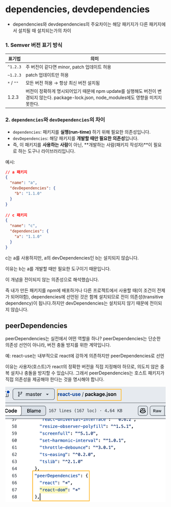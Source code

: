 # dependencies, devdependencies

- dependencies와 devdependencies의 주요차이는 해당 패키지가 다른 패키지에서 설치될 때 설치되는가의 차이

### 1. Semver 버전 표기 방식

| 표기법     | 의미                                                                                                                                        |
| ---------- | ------------------------------------------------------------------------------------------------------------------------------------------- |
| `^1.2.3`   | 주 버전이 같다면 minor, patch 업데이트 허용                                                                                                 |
| `~1.2.3`   | patch 업데이트만 허용                                                                                                                       |
| `*` / `""` | 모든 버전 허용 → 항상 최신 버전 설치됨                                                                                                      |
| 1.2.3      | 버전이 정확하게 명시되어있기 때문에 npm update를 실행해도 버전이 변경되지 않는다. package-lock.json, node_modules에도 영향을 미치지 못한다. |

### 2. `dependencies`와 `devDependencies`의 차이

- `dependencies`: 패키지를 **실행(run-time)** 하기 위해 필요한 의존성입니다.
- `devDependencies`: 해당 패키지를 **개발할 때만 필요한 의존성**입니다.
- 즉, 이 패키지를 **사용하는 사람**이 아닌, **개발하는 사람(패키지 작성자)**이 필요로 하는 도구나 라이브러리입니다.

예시:

```json
// a 패키지
{
  "name": "a",
  "devDependencies": {
    "b": "1.1.0"
  }
}

// c 패키지
{
  "name": "c",
  "dependencies": {
    "a": "1.1.0"
  }
}
```

c는 a를 사용하지만, a의 devDependencies인 b는 설치되지 않습니다.

이유는 b는 a를 개발할 때만 필요한 도구이기 때문입니다.

이 개념을 전이되지 않는 의존성으로 해석했습니다.

즉 내가 만든 패키지를 npm에 배포하거나 다른 프로젝트에서 사용할 때(이 조건이 전제가 되어야함),
dependencies에 선언된 것은 함께 설치되므로 전이 의존성(transitive dependency)이 됩니다.하지만 devDependencies는 설치되지 않기 때문에 전이되지 않습니다.

## peerDependencies

peerDependencies는 실전에서 어떤 역할을 하나? peerDependencies는 단순한 의존성 선언이 아니라, 버전 충돌 방지를 위한 계약입니다.

예: react-use는 내부적으로 react에 강하게 의존하지만 peerDependencies로 선언

이유는 사용자(호스트)가 react의 정확한 버전을 직접 지정해야 하므로, 의도치 않은 중복 설치나 충돌을 방지할 수 있습니다. 그래서 peerDependencies는 호스트 패키지가 직접 의존성을 제공해야 한다는 것을 명시해야 합니다.

![react-use](./react-use.png)
